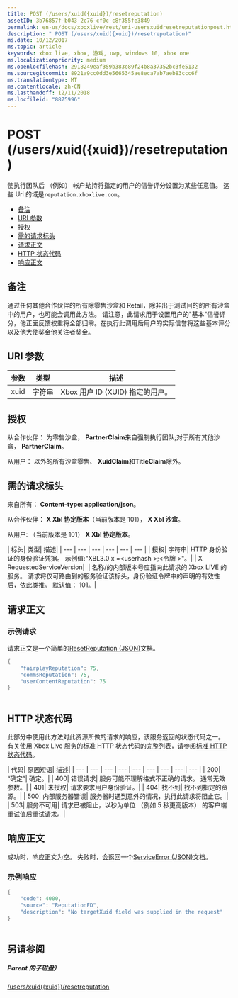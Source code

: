 ```yaml
---
title: POST (/users/xuid({xuid})/resetreputation)
assetID: 3b76857f-b043-2c76-cf0c-c8f355fe3849
permalink: en-us/docs/xboxlive/rest/uri-usersxuidresetreputationpost.html
description: " POST (/users/xuid({xuid})/resetreputation)"
ms.date: 10/12/2017
ms.topic: article
keywords: xbox live, xbox, 游戏, uwp, windows 10, xbox one
ms.localizationpriority: medium
ms.openlocfilehash: 2918249eaf359b383e89f24b8a37352bc3fe5132
ms.sourcegitcommit: 8921a9cc0dd3e5665345ae8eca7ab7aeb83ccc6f
ms.translationtype: MT
ms.contentlocale: zh-CN
ms.lasthandoff: 12/11/2018
ms.locfileid: "8875996"
---
```

# <a name="post-usersxuidxuidresetreputation"></a>POST (/users/xuid({xuid})/resetreputation)
使执行团队后 （例如） 帐户劫持将指定的用户的信誉评分设置为某些任意值。 这些 Uri 的域是`reputation.xboxlive.com`。
 
  * [备注](#ID4EV)
  * [URI 参数](#ID4E5)
  * [授权](#ID4EJB)
  * [需的请求标头](#ID4E5B)
  * [请求正文](#ID4EYD)
  * [HTTP 状态代码](#ID4EOE)
  * [响应正文](#ID4EQH)
 
<a id="ID4EV"></a>

 
## <a name="remarks"></a>备注
 
通过任何其他合作伙伴的所有除零售沙盒和 Retail，除非出于测试目的的所有沙盒中的用户，也可能会调用此方法。 请注意，此请求用于设置用户的"基本"信誉评分，他正面反馈权重将全部归零。在执行此调用后用户的实际信誉将这些基本评分以及他大使奖金他关注者奖金。
  
<a id="ID4E5"></a>

 
## <a name="uri-parameters"></a>URI 参数
 
| 参数| 类型| 描述| 
| --- | --- | --- | 
| xuid| 字符串| Xbox 用户 ID (XUID) 指定的用户。| 
  
<a id="ID4EJB"></a>

 
## <a name="authorization"></a>授权
 
从合作伙伴： 为零售沙盒， **PartnerClaim**来自强制执行团队;对于所有其他沙盒， **PartnerClaim**。
 
从用户： 以外的所有沙盒零售、 **XuidClaim**和**TitleClaim**除外。
  
<a id="ID4E5B"></a>

 
## <a name="required-request-headers"></a>需的请求标头
 
来自所有： **Content-type: application/json**。
 
从合作伙伴： **X Xbl 协定版本**（当前版本是 101）， **X Xbl 沙盒**。
 
从用户: （当前版本是 101） **X Xbl 协定版本**。
 
| 标头| 类型| 描述| 
| --- | --- | --- | --- | --- | --- | 
| 授权| 字符串| HTTP 身份验证的身份验证凭据。 示例值:"XBL3.0 x =&lt;userhash >;&lt;令牌 >"。| 
| X RequestedServiceVersion|  | 名称/的内部版本号应指向此请求的 Xbox LIVE 的服务。 请求将仅可路由到的服务验证该标头，身份验证令牌中的声明的有效性后，依此类推。 默认值： 101。| 
  
<a id="ID4EYD"></a>

 
## <a name="request-body"></a>请求正文
 
<a id="ID4E5D"></a>

 
### <a name="sample-request"></a>示例请求
 
请求正文是一个简单的[ResetReputation (JSON)](../../json/json-resetreputation.md)文档。
 

```cpp
{
    "fairplayReputation": 75,
    "commsReputation": 75,
    "userContentReputation": 75
}
      
```

   
<a id="ID4EOE"></a>

 
## <a name="http-status-codes"></a>HTTP 状态代码
 
此部分中使用此方法对此资源所做的请求的响应，该服务返回的状态代码之一。 有关使用 Xbox Live 服务的标准 HTTP 状态代码的完整列表，请参阅[标准 HTTP 状态代码](../../additional/httpstatuscodes.md)。
 
| 代码| 原因短语| 描述| 
| --- | --- | --- | --- | --- | --- | --- | --- | --- | 
| 200| “确定”| 确定。| 
| 400| 错误请求| 服务可能不理解格式不正确的请求。 通常无效参数。| 
| 401| 未授权| 请求要求用户身份验证。| 
| 404| 找不到| 找不到指定的资源。| 
| 500| 内部服务器错误| 服务器时遇到意外的情况，执行此请求将阻止它。| 
| 503| 服务不可用| 请求已被阻止，以秒为单位 （例如 5 秒更高版本） 的客户端重试值后重试请求。| 
  
<a id="ID4EQH"></a>

 
## <a name="response-body"></a>响应正文
 
成功时，响应正文为空。 失败时，会返回一个[ServiceError (JSON)](../../json/json-serviceerror.md)文档。
 
<a id="ID4E3H"></a>

 
### <a name="sample-response"></a>示例响应
 

```cpp
{
    "code": 4000,
    "source": "ReputationFD",
    "description": "No targetXuid field was supplied in the request"
}
         
```

   
<a id="ID4EHAAC"></a>

 
## <a name="see-also"></a>另请参阅
 
<a id="ID4EJAAC"></a>

 
##### <a name="parent"></a>Parent 的子磁盘） 

[/users/xuid({xuid})/resetreputation](uri-usersxuidresetreputation.md)

   